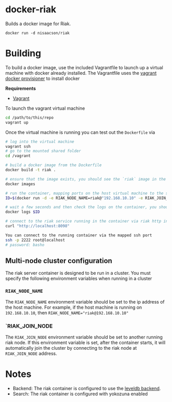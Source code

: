 docker-riak
===========

Builds a docker image for Riak.

```docker run -d nisaacson/riak```

# Building

To build a docker image, use the included Vagrantfile to launch up a virtual machine with docker already installed. The Vagrantfile uses the [vagrant docker provisioner](http://docs.vagrantup.com/v2/provisioning/docker.html) to install docker

**Requirements**

* [Vagrant](http://www.vagrantup.com/)

To launch the vagrant virtual machine

```bash
cd /path/to/this/repo
vagrant up
```

Once the virtual machine is running you can test out the `Dockerfile` via

```bash
# log into the virtual machine
vagrant ssh
# go to the mounted shared folder
cd /vagrant

# build a docker image from the Dockerfile
docker build -t riak .

# ensure that the image exists, you should see the `riak` image in the list output
docker images

# run the container, mapping ports on the host virtual machine to the same ports inside the container
ID=$(docker run -d -e RIAK_NODE_NAME=riak@"192.168.10.10" -e RIAK_JOIN_NODE="riak@192.168.10.20" -p 2222:22 -p 8087:8087 -p 8098:8098 -p 8000:8000 -p 4369:4369 -p 8099:8099 riak)

# wait a few seconds and then check the logs on the container, you should see the output from riak starting up.
docker logs $ID

# connect to the riak service running in the container via riak http interface
curl "http://localhost:8098"

You can connect to the running container via the mapped ssh port
ssh -p 2222 root@localhost
# password: basho
```

## Multi-node cluster configuration

The riak server container is designed to be run in a cluster. You must specify the following environment variables when running in a cluster

### `RIAK_NODE_NAME`

The `RIAK_NODE_NAME` environment variable should be set to the ip address of the host machine. For example, if the host machine is running on `192.168.10.10`, then `RIAK_NODE_NAME="riak@192.168.10.10"`

### `RIAK_JOIN_NODE

The `RIAK_JOIN_NODE` environment variable should be set to another running riak node. If this environment variable is set, after the container starts, it will automatically join the cluster by connecting to the riak node at `RIAK_JOIN_NODE` address.


# Notes

* Backend: The riak container is configured to use the [leveldb backend](http://docs.basho.com/riak/latest/ops/advanced/backends/leveldb/).
* Search: The riak container is configured with yokozuna enabled
